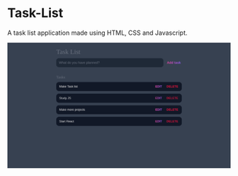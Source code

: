 # Task-List

A task list application made using HTML, CSS and Javascript.

![Screenshot of app](task-list.png "Task List")
